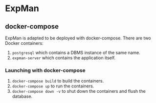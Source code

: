 # ExpMan

## docker-compose
ExpMan is adapted to be deployed with docker-compose. There are two Docker containers:
1. `postgresql` which contains a DBMS instance of the same name.
2. `expman-server` which contains the application itself.

### Launching with docker-compose
1. `docker-compose build` to build the containers.
2. `docker-compose up` to run the containers.
3. `docker-compose down -v` to shut down the containers and flush the database.